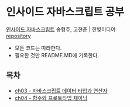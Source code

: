 # 인사이드 자바스크립트 공부
[인사이드 자바스크립트](https://book.naver.com/bookdb/book_detail.nhn?bid=7400243)  송형주, 고현준 | 한빛미디어     
[repository](https://codesandbox.io/s/insidejavascript-98k8g?file=/ch3.3/index.js)

- 모든 코드는 따라한다.
- 필요한 것만 README.MD에 기록한다.

## 목차
- [ch03 - 자바스크립트 데이터 타입과 연산자](https://github.com/river994/TIL/blob/master/JS/CH3/README.md)
- [ch04 - 함수와 프로토타입 체이닝]()
